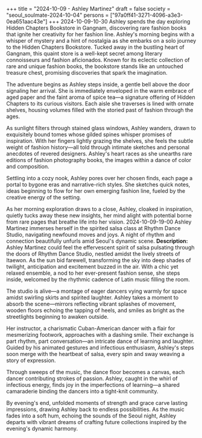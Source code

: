+++
title = "2024-10-09 - Ashley Martinez"
draft = false
society = "seoul_soulmate-2024-10-04"
persons = ["97a0ff41-3271-4096-a3e3-0ea651aac43e"]
+++
2024-10-09-10-30
Ashley spends the day exploring Hidden Chapters Bookstore in Gangnam, discovering rare fashion books that ignite her creativity for her fashion line.
Ashley's morning begins with a whisper of mystery and a hint of nostalgia as she embarks on a solo journey to the Hidden Chapters Bookstore. Tucked away in the bustling heart of Gangnam, this quaint store is a well-kept secret among literary connoisseurs and fashion aficionados. Known for its eclectic collection of rare and unique fashion books, the bookstore stands like an untouched treasure chest, promising discoveries that spark the imagination.

The adventure begins as Ashley steps inside, a gentle bell above the door signaling her arrival. She is immediately enveloped in the warm embrace of aged paper and the faint aroma of spice tea—a signature offering of Hidden Chapters to its curious visitors. Each aisle she traverses is lined with ornate shelves, housing volumes filled with the storied past of fashion through the ages.

As sunlight filters through stained glass windows, Ashley wanders, drawn to exquisitely bound tomes whose gilded spines whisper promises of inspiration. With her fingers lightly grazing the shelves, she feels the subtle weight of fashion history—all told through intimate sketches and personal anecdotes of revered designers. Ashley's heart races as she unearths rare editions of fashion photography books, the images within a dance of color and composition.

Settling into a cozy nook, Ashley pores over her chosen finds, each page a portal to bygone eras and narrative-rich styles. She sketches quick notes, ideas beginning to flow for her own emerging fashion line, fueled by the creative energy of the setting.

As her morning exploration draws to a close, Ashley, cloaked in inspiration, quietly tucks away these new insights, her mind alight with potential borne from rare pages that breathe life into her vision.
2024-10-09-19-00
Ashley Martinez immerses herself in the spirited salsa class at Rhythm Dance Studio, navigating newfound moves and joys. A night of rhythm and connection beautifully unfurls amid Seoul's dynamic scene.
**Description:** Ashley Martinez could feel the effervescent spirit of salsa pulsating through the doors of Rhythm Dance Studio, nestled amidst the lively streets of Itaewon. As the sun bid farewell, transforming the sky into deep shades of twilight, anticipation and excitement buzzed in the air. With a chic yet relaxed ensemble, a nod to her ever-present fashion sense, she steps inside, welcomed by the rhythmic cadence of Latin music filling the room.

The studio is alive—a montage of eager dancers vying warmly for space amidst  swirling skirts and spirited laughter. Ashley takes a moment to absorb the scene—mirrors reflecting vibrant splashes of movement, wooden floors echoing the tapping of heels, and smiles as bright as the streetlights beginning to awaken outside.

Her instructor, a charismatic Cuban-American dancer with a flair for mesmerizing footwork, approaches with a dashing smile. Their exchange is part rhythm, part conversation—an intricate dance of learning and laughter. Guided by his animated gestures and infectious enthusiasm, Ashley's steps soon merge with the heartbeat of salsa, every spin and sway weaving a story of expression.

Through sweeps of the music, the dance floor becomes a canvas, each dancer contributing strokes of passion. Ashley, caught in the whirl of infectious energy, finds joy in the imperfections of learning—a shared camaraderie binding the dancers into a tight-knit community.

By evening's end, unfolded moments of strength and grace carve lasting impressions, drawing Ashley back to endless possibilities. As the music fades into a soft hum, echoing the sounds of the Seoul night, Ashley departs with vibrant dreams of crafting future collections inspired by the evening's dynamic harmony.

